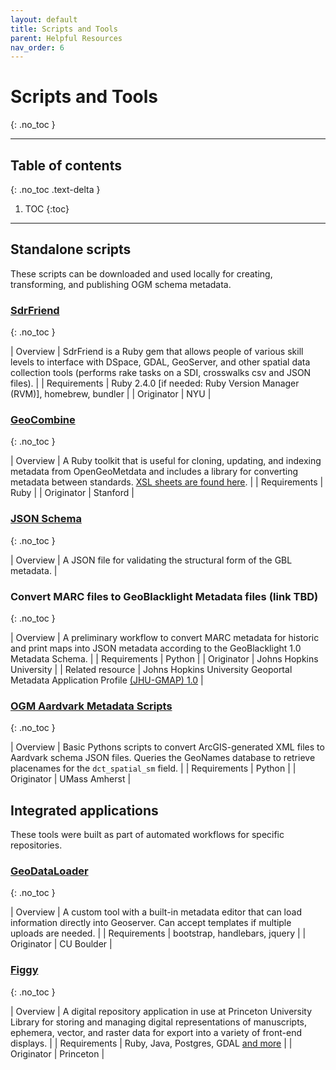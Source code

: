 ```yaml
---
layout: default
title: Scripts and Tools
parent: Helpful Resources
nav_order: 6
---
```


# Scripts and Tools
{: .no_toc }

---
## Table of contents
{: .no_toc .text-delta }

1. TOC
{:toc}

---

## Standalone scripts

These scripts can be downloaded and used locally for creating, transforming, and publishing OGM schema metadata.

### [SdrFriend](https://github.com/NYULibraries/sdrfriend)
{: .no_toc }

| Overview     | SdrFriend is a Ruby gem that allows people of various skill levels to interface with DSpace, GDAL, GeoServer, and other spatial data collection tools (performs rake tasks on a SDI, crosswalks csv and JSON files). |
| Requirements | Ruby 2.4.0 [if needed: Ruby Version Manager (RVM)], homebrew, bundler |
| Originator   | NYU |

### [GeoCombine](https://github.com/OpenGeoMetadata/GeoCombine)
{: .no_toc }

| Overview     | A Ruby toolkit that is useful for cloning, updating, and indexing metadata from OpenGeoMetdata and includes a library for converting metadata between standards. [XSL sheets are found here](https://github.com/OpenGeoMetadata/GeoCombine/tree/master/lib/xslt). |
| Requirements | Ruby |
| Originator   | Stanford |

### [JSON Schema](https://github.com/geoblacklight/geoblacklight/blob/master/schema/geoblacklight-schema.json)
{: .no_toc }

| Overview     | A JSON file for validating the structural form of the GBL metadata. |

### Convert MARC files to GeoBlacklight Metadata files (link TBD)
{: .no_toc }

| Overview     | A preliminary workflow to convert MARC metadata for historic and print maps into JSON metadata according to the GeoBlacklight 1.0 Metadata Schema. |
| Requirements | Python |
| Originator   | Johns Hopkins University |
| Related resource | Johns Hopkins University Geoportal Metadata Application Profile [(JHU-GMAP) 1.0](https://github.com/jhu-data-services/GeoBlacklightMetadata) |

### [OGM Aardvark Metadata Scripts](https://github.com/umass-gis/metadata-scripts)
{: .no_toc }

| Overview     | Basic Pythons scripts to convert ArcGIS-generated XML files to Aardvark schema JSON files. Queries the GeoNames database to retrieve placenames for the `dct_spatial_sm` field. |
| Requirements | Python |
| Originator   | UMass Amherst |

## Integrated applications
These tools were built as part of automated workflows for specific repositories.

### [GeoDataLoader](https://github.com/culibraries/geo-data-loader)
{: .no_toc }

| Overview     | A custom tool with a built-in metadata editor that can load information directly into Geoserver. Can accept templates if multiple uploads are needed. |
| Requirements | bootstrap, handlebars, jquery |
| Originator   | CU Boulder |

### [Figgy](https://github.com/pulibrary/figgy#dependencies)
{: .no_toc }

| Overview     | A digital repository application in use at Princeton University Library for storing and managing digital representations of manuscripts, ephemera, vector, and raster data for export into a variety of front-end displays. |
| Requirements | Ruby, Java, Postgres, GDAL [and more](https://github.com/pulibrary/figgy#dependencies) |
| Originator   | Princeton |
